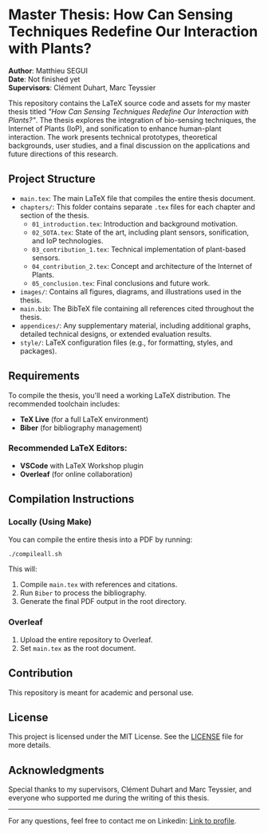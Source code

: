 # Master Thesis: How Can Sensing Techniques Redefine Our Interaction with Plants?

**Author**: Matthieu SEGUI  
**Date**: Not finished yet  
**Supervisors**: Clément Duhart, Marc Teyssier  

This repository contains the LaTeX source code and assets for my master thesis titled _"How Can Sensing Techniques Redefine Our Interaction with Plants?"_. The thesis explores the integration of bio-sensing techniques, the Internet of Plants (IoP), and sonification to enhance human-plant interaction. The work presents technical prototypes, theoretical backgrounds, user studies, and a final discussion on the applications and future directions of this research.

## Project Structure

- `main.tex`: The main LaTeX file that compiles the entire thesis document.
- `chapters/`: This folder contains separate `.tex` files for each chapter and section of the thesis.
  - `01_introduction.tex`: Introduction and background motivation.
  - `02_SOTA.tex`: State of the art, including plant sensors, sonification, and IoP technologies.
  - `03_contribution_1.tex`: Technical implementation of plant-based sensors.
  - `04_contribution_2.tex`: Concept and architecture of the Internet of Plants.
  - `05_conclusion.tex`: Final conclusions and future work.
- `images/`: Contains all figures, diagrams, and illustrations used in the thesis.
- `main.bib`: The BibTeX file containing all references cited throughout the thesis.
- `appendices/`: Any supplementary material, including additional graphs, detailed technical designs, or extended evaluation results.
- `style/`: LaTeX configuration files (e.g., for formatting, styles, and packages).

## Requirements

To compile the thesis, you'll need a working LaTeX distribution. The recommended toolchain includes:

- **TeX Live** (for a full LaTeX environment)
- **Biber** (for bibliography management)

### Recommended LaTeX Editors:

- **VSCode** with LaTeX Workshop plugin
- **Overleaf** (for online collaboration)

## Compilation Instructions

### Locally (Using Make)

You can compile the entire thesis into a PDF by running:

```bash
./compileall.sh
```

This will:

1. Compile `main.tex` with references and citations.
2. Run `Biber` to process the bibliography.
3. Generate the final PDF output in the root directory.

### Overleaf

1. Upload the entire repository to Overleaf.
2. Set `main.tex` as the root document.

## Contribution

This repository is meant for academic and personal use.

## License

This project is licensed under the MIT License. See the [LICENSE](LICENSE) file for more details.

## Acknowledgments

Special thanks to my supervisors, Clément Duhart and Marc Teyssier, and everyone who supported me during the writing of this thesis.

---

For any questions, feel free to contact me on Linkedin: [Link to profile](www.linkedin.com/in/matthieu-segui).